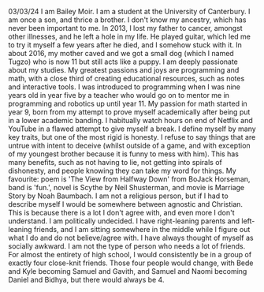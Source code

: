 03/03/24
I am Bailey Moir. I am a student at the University of Canterbury. I am once a son, and thrice a brother. I don't know my ancestry, which has never been important to me. In 2013, I lost my father to cancer, amongst other illnesses, and he left a hole in my life. He played guitar, which led me to try it myself a few years after he died, and I somehow stuck with it. In about 2016, my mother caved and we got a small dog (which I named Tugzo) who is now 11 but still acts like a puppy. I am deeply passionate about my studies. My greatest passions and joys are programming and math, with a close third of creating educational resources, such as notes and interactive tools. I was introduced to programming when I was nine years old in year five by a teacher who would go on to mentor me in programming and robotics up until year 11. My passion for math started in year 9, born from my attempt to prove myself academically after being put in a lower academic banding. I habitually watch hours on end of Netflix and YouTube in a flawed attempt to give myself a break. I define myself by many key traits, but one of the most rigid is honesty. I refuse to say things that are untrue with intent to deceive (whilst outside of a game, and with exception of my youngest brother because it is funny to mess with him). This has many benefits, such as not having to lie, not getting into spirals of dishonesty, and people knowing they can take my word for things. My favourite: poem is 'The View from Halfway Down' from BoJack Horseman, band is 'fun.', novel is Scythe by Neil Shusterman, and movie is Marriage Story by Noah Baumbach. I am not a religious person, but if I had to describe myself I would be somewhere between agnostic and Christian. This is because there is a lot I don't agree with, and even more I don't understand. I am politically undecided. I have right-leaning parents and left-leaning friends, and I am sitting somewhere in the middle while I figure out what I do and do not believe/agree with. I have always thought of myself as socially awkward. I am not the type of person who needs a lot of friends. For almost the entirety of high school, I would consistently be in a group of exactly four close-knit friends. Those four people would change, with Bede and Kyle becoming Samuel and Gavith, and Samuel and Naomi becoming Daniel and Bidhya, but there would always be 4.
